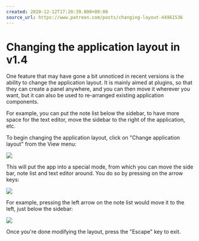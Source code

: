```yaml
---
created: 2020-12-12T17:20:39.000+00:00
source_url: https://www.patreon.com/posts/changing-layout-44961536
---
```


# Changing the application layout in v1.4

One feature that may have gone a bit unnoticed in recent versions is the ability to change the application layout. It is mainly aimed at plugins, so that they can create a panel anywhere, and you can then move it wherever you want, but it can also be used to re-arranged existing application components.

For example, you can put the note list below the sidebar, to have more space for the text editor, move the sidebar to the right of the application, etc.

To begin changing the application layout, click on "Change application layout" from the View menu:

![](https://raw.githubusercontent.com/laurent22/joplin/dev/Assets/WebsiteAssets/images/news/20201212-172039_0.jpg)

This will put the app into a special mode, from which you can move the side bar, note list and text editor around. You do so by pressing on the arrow keys:

![](https://raw.githubusercontent.com/laurent22/joplin/dev/Assets/WebsiteAssets/images/news/20201212-172039_1.png)

For example, pressing the left arrow on the note list would move it to the left, just below the sidebar:

![](https://raw.githubusercontent.com/laurent22/joplin/dev/Assets/WebsiteAssets/images/news/20201212-172039_2.png)

Once you're done modifying the layout, press the "Escape" key to exit.